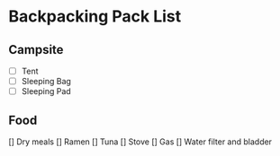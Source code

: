 # Backpacking Pack List

## Campsite
- [ ] Tent
- [ ] Sleeping Bag
- [ ] Sleeping Pad

## Food
[] Dry meals
[] Ramen
[] Tuna
[] Stove
[] Gas
[] Water filter and bladder
